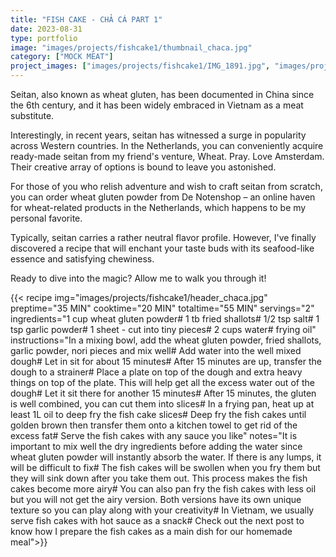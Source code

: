 ```yaml
---
title: "FISH CAKE - CHẢ CÁ PART 1"
date: 2023-08-31
type: portfolio
image: "images/projects/fishcake1/thumbnail_chaca.jpg"
category: ["MOCK MEAT"]
project_images: ["images/projects/fishcake1/IMG_1891.jpg", "images/projects/fishcake1/IMG_1881.jpg"]
---
```

Seitan, also known as wheat gluten, has been documented in China since the 6th century, and it has been widely embraced in Vietnam as a meat substitute.

Interestingly, in recent years, seitan has witnessed a surge in popularity across Western countries. In the Netherlands, you can conveniently acquire ready-made seitan from my friend's venture, Wheat. Pray. Love Amsterdam. Their creative array of options is bound to leave you astonished.

For those of you who relish adventure and wish to craft seitan from scratch, you can order wheat gluten powder from De Notenshop – an online haven for wheat-related products in the Netherlands, which happens to be my personal favorite.

Typically, seitan carries a rather neutral flavor profile. However, I've finally discovered a recipe that will enchant your taste buds with its seafood-like essence and satisfying chewiness.

Ready to dive into the magic? Allow me to walk you through it!

{{< recipe 
img="images/projects/fishcake1/header_chaca.jpg"
preptime="35 MIN" 
cooktime="20 MIN" 
totaltime="55 MIN" 
servings="2" 
ingredients="1 cup wheat gluten powder# 1 tb fried shallots# 1/2 tsp salt# 1 tsp garlic powder# 1  sheet - cut into tiny pieces# 2 cups water# frying oil" 
instructions="In a mixing bowl, add the wheat gluten powder, fried shallots, garlic powder, nori pieces and mix well# Add water into the well mixed dough# Let in sit for about 15 minutes# After 15 minutes are up, transfer the dough to a strainer# Place a plate on top of the dough and extra heavy things on top of the plate. This will help get all the excess water out of the dough# Let it sit there for another 15 minutes# After 15 minutes, the gluten is well combined, you can cut them into slices# In a frying pan, heat up at least 1L oil to deep fry the fish cake slices# Deep fry the fish cakes until golden brown then transfer them onto a kitchen towel to get rid of the excess fat# Serve the fish cakes with any sauce you like"
notes="It is important to mix well the dry ingredients before adding the water since wheat gluten powder will instantly absorb the water. If there is any lumps, it will be difficult to fix# The fish cakes will be swollen when you fry them but they will sink down after you take them out. This process makes the fish cakes become more airy# You can also pan fry the fish cakes with less oil but you will not get the airy version. Both versions have its own unique texture so you can play along with your creativity# In Vietnam, we usually serve fish cakes with hot sauce as a snack# Check out the next post to know how I prepare the fish cakes as a main dish for our homemade meal">}}



